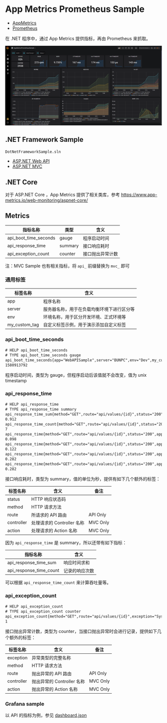 # App Metrics Prometheus Sample

- [AppMetrics](https://www.app-metrics.io/)
- [Prometheus](https://prometheus.io/)

在 .NET 程序中，通过 App Metrics 提供指标，再由 Prometheus 来抓取。

![Grafana dashboard](./grafana/dashboard.png)


## .NET Framework Sample
`DotNetFrameworkSample.sln`
- [ASP.NET Web API](./src/DotNetFramework/WebAPISample/)
- [ASP.NET MVC](./src/DotNetFramework/MvcSample/)

## .NET Core
对于 ASP.NET Core ，App Metrics 提供了相关类库，参考 https://www.app-metrics.io/web-monitoring/aspnet-core/ 

## Metrics
| 指标名称 | 类型 | 含义 |
| ------- | ---- | ---- |
| api_boot_time_seconds | gauge | 程序启动时间 |
| api_response_time | summary | 接口响应耗时 |
| api_exception_count | counter | 接口抛出异常计数 |

注：MVC Sample 也有相关指标，将 `api_` 前缀替换为 `mvc_` 即可

### 通用标签
| 标签名称 | 含义 |
| ------- | ---- |
| app | 程序名称 |
| server | 服务器名称，用于在负载均衡环境下进行区分等 |
| env | 环境名称，用于区分开发环境、正式环境等 |
| my_custom_tag | 自定义标签示例，用于演示添加自定义标签 |

### api_boot_time_seconds
```
# HELP api_boot_time_seconds 
# TYPE api_boot_time_seconds gauge
api_boot_time_seconds{app="WebAPISample",server="BUNPC",env="Dev",my_custom_tag="MyCustonValue"} 1580913792
```

程序启动时间，类型为 gauge，但程序启动后该值就不会改变，值为 unix timestamp

### api_response_time
```
# HELP api_response_time 
# TYPE api_response_time summary
api_response_time_sum{method="GET",route="api/values/{id}",status="200",app="WebAPISample",server="BUNPC",env="Dev",my_custom_tag="MyCustonValue"} 0.912
api_response_time_count{method="GET",route="api/values/{id}",status="200",app="WebAPISample",server="BUNPC",env="Dev",my_custom_tag="MyCustonValue"} 7
api_response_time{method="GET",route="api/values/{id}",status="200",app="WebAPISample",server="BUNPC",env="Dev",my_custom_tag="MyCustonValue",quantile="0.5"} 0.098
api_response_time{method="GET",route="api/values/{id}",status="200",app="WebAPISample",server="BUNPC",env="Dev",my_custom_tag="MyCustonValue",quantile="0.75"} 0.122
api_response_time{method="GET",route="api/values/{id}",status="200",app="WebAPISample",server="BUNPC",env="Dev",my_custom_tag="MyCustonValue",quantile="0.95"} 0.282
api_response_time{method="GET",route="api/values/{id}",status="200",app="WebAPISample",server="BUNPC",env="Dev",my_custom_tag="MyCustonValue",quantile="0.99"} 0.282
```

接口响应耗时，类型为 summary，值的单位为秒，提供有如下几个额外的标签：

| 标签名称 | 含义 | 备注 |
| ------- | ---- | ---- |
| status | HTTP 响应状态码 |  |
| method | HTTP 请求方法 |  |
| route | 所请求的 API 路由 | API Only |
| controller | 处理请求的 Controller 名称 | MVC Only |
| action | 处理请求的 Action 名称 | MVC Only |

因为 `api_response_time` 是 summary，所以还带有如下指标：

| 指标名称 | 含义 |
| ------- | ---- |
| api_response_time_sum | 响应时间求和 |
| api_response_time_count | 记录的响应次数 |

可以根据 `api_response_time_count` 来计算吞吐量等。


### api_exception_count
```
# HELP api_exception_count 
# TYPE api_exception_count counter
api_exception_count{method="GET",route="api/values/{id}",exception="System.IndexOutOfRangeException",app="WebAPISample",server="BUNPC",env="Dev",my_custom_tag="MyCustonValue"} 1
```

接口抛出异常计数，类型为 counter，当接口抛出异常时会进行记录，提供如下几个额外的标签：

| 标签名称 | 含义 | 备注 |
| ------- | ---- | ---- |
| exception | 异常类型的完整名称 |  |
| method | HTTP 请求方法 |  |
| route | 抛出异常的 API 路由 | API Only |
| controller | 抛出异常的 Controller 名称 | MVC Only |
| action | 抛出异常的 Action 名称 | MVC Only |

### Grafana sample
以 API 的指标为例，参见 [dashboard.json](./grafana/dashboard.json)
